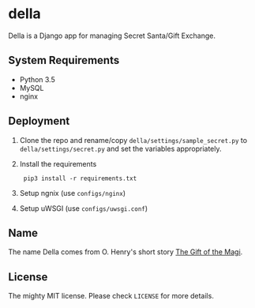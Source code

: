# della

Della is a Django app for managing Secret Santa/Gift Exchange. 

## System Requirements

- Python 3.5
- MySQL
- nginx

## Deployment

1. Clone the repo and rename/copy `della/settings/sample_secret.py` to `della/settings/secret.py` and set the variables appropriately.

2. Install the requirements 

        pip3 install -r requirements.txt

3. Setup ngnix (use `configs/nginx`)

4. Setup uWSGI (use `configs/uwsgi.conf`)

## Name

The name Della comes from O. Henry's short story [The Gift of the Magi](http://www.gutenberg.org/files/7256/7256-h/7256-h.htm).

## License

The mighty MIT license. Please check `LICENSE` for more details.

